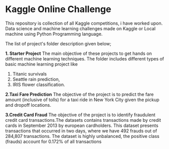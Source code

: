 # Kaggle Online Challenge

This repository is collection of all Kaggle competitions, i have worked upon.
Data science and machine learning challenges made on Kaggle or Local machine using Python Programming language.

The list of project's folder description given below;

**1. Starter Project**
The main objective of these projects to get hands on different machine learning techniques. The folder includes different types of basic machine learning project like 
1. Titanic survivals
2. Seattle rain prediction,
3. IRIS flower classification. 

**2.Taxi Fare Prediction**
The objective of the project is to predict the fare amount (inclusive of tolls) for a taxi ride in New York City given the pickup and dropoff locations.

**3.Credit Card Fraud**
The objective of the project is to identify fraudulent credit card transactions.The datasets contains transactions made by credit cards in September 2013 by european cardholders. This dataset presents transactions that occurred in two days, where we have 492 frauds out of 284,807 transactions. The dataset is highly unbalanced, the positive class (frauds) account for 0.172% of all transactions
